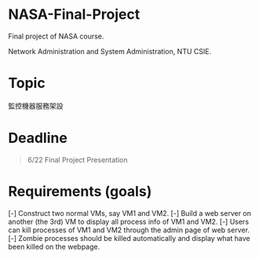 # NASA-Final-Project

Final project of NASA course.

Network Administration and System Administration, NTU CSIE.

# Topic

監控機器服務架設

# Deadline

> 6/22 Final Project Presentation

# Requirements (goals)

[-] Construct two normal VMs, say VM1 and VM2.
[-] Build a web server on another (the 3rd) VM to display all process info of VM1 and VM2.
[-] Users can kill processes of VM1 and VM2 through the admin page of web server.
[-] Zombie processes should be killed automatically and display what have been killed on the webpage.



